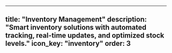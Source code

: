 
---
title: "Inventory Management"
description: "Smart inventory solutions with automated tracking, real-time updates, and optimized stock levels."
icon_key: "inventory"
order: 3
---
